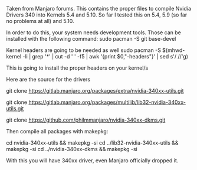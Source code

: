 Taken from Manjaro forums. This contains the proper files to compile Nvidia Drivers 340 into Kernels 5.4 and 5.10. So far I tested this on 5.4, 5.9 (so far no problems at all) and 5.10.

In order to do this, your system needs development tools. Those can be installed with the following command: sudo pacman -S git base-devel

Kernel headers are going to be needed as well sudo pacman -S $(mhwd-kernel -li | grep '*' | cut -d ' ' -f5 | awk '{print $0,"-headers"}' | sed s'/ //'g)

This is going to install the proper headers on your kernel/s

Here are the source for the drivers

git clone https://gitlab.manjaro.org/packages/extra/nvidia-340xx-utils.git

git clone https://gitlab.manjaro.org/packages/multilib/lib32-nvidia-340xx-utils.git

git clone https://github.com/philmmanjaro/nvidia-340xx-dkms.git

Then compile all packages with makepkg:

cd nvidia-340xx-utils && makepkg -si cd ../lib32-nvidia-340xx-utils && makepkg -si cd ../nvidia-340xx-dkms && makepkg -si

With this you will have 340xx driver, even Manjaro officially dropped it.
